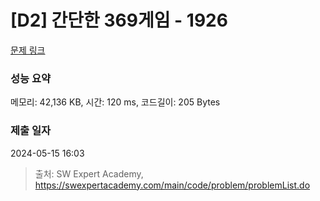 # [D2] 간단한 369게임 - 1926 

[문제 링크](https://swexpertacademy.com/main/code/problem/problemDetail.do?contestProbId=AV5PTeo6AHUDFAUq) 

### 성능 요약

메모리: 42,136 KB, 시간: 120 ms, 코드길이: 205 Bytes

### 제출 일자

2024-05-15 16:03



> 출처: SW Expert Academy, https://swexpertacademy.com/main/code/problem/problemList.do